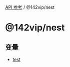 [API 参考](../wiki/Home) / @142vip/nest

# @142vip/nest

## 变量

* [test](../wiki/@142vip.nest.%E5%8F%98%E9%87%8F.test)
